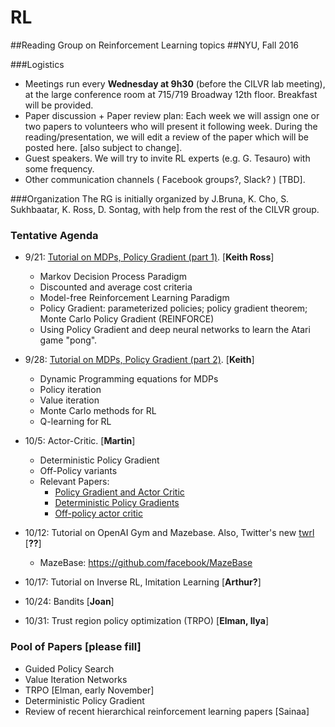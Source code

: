 # RL
##Reading Group on Reinforcement Learning topics
##NYU, Fall 2016

###Logistics 
  - Meetings run every **Wednesday at 9h30** (before the CILVR lab meeting), at the large conference room at 715/719 Broadway 12th floor. Breakfast will be provided.
  - Paper discussion + Paper review plan: Each week we will assign one or two papers to volunteers who will present it following week. During the reading/presentation, we will edit a review of the paper which will be posted here. [also subject to change].
  - Guest speakers. We will try to invite RL experts (e.g. G. Tesauro) with some frequency.
  - Other communication channels ( Facebook groups?, Slack? ) [TBD].
  
###Organization
The RG is initially organized by J.Bruna, K. Cho, S. Sukhbaatar, K. Ross, D. Sontag, with help from the rest of the CILVR group.

### Tentative Agenda

  - 9/21: [Tutorial on MDPs, Policy Gradient (part 1)](MDP_RL_Lecture1.pdf). [**Keith Ross**]
    - Markov Decision Process Paradigm
    - Discounted and average cost criteria
    - Model-free Reinforcement Learning Paradigm
    - Policy Gradient: parameterized policies; policy gradient theorem; Monte Carlo Policy Gradient (REINFORCE)
    - Using Policy Gradient and deep neural networks to learn the Atari game "pong".

  - 9/28: [Tutorial on MDPs, Policy Gradient (part 2)](MDP_RL_Lecture2.pdf). [**Keith**]
    - Dynamic Programming equations for MDPs
    - Policy iteration 
    - Value iteration
    - Monte Carlo methods for RL 
    - Q-learning for RL 
    
  - 10/5: Actor-Critic. [**Martin**]
    - Deterministic Policy Gradient
    - Off-Policy variants
    - Relevant Papers:
      - [Policy Gradient and Actor Critic](https://webdocs.cs.ualberta.ca/~sutton/papers/SMSM-NIPS99.pdf)
      - [Deterministic Policy Gradients](http://jmlr.org/proceedings/papers/v32/silver14.pdf)
      - [Off-policy actor critic](https://webdocs.cs.ualberta.ca/~sutton/papers/Degris-OffPAC-ICML-2012.pdf)
       
  - 10/12: Tutorial on OpenAI Gym and Mazebase. Also, Twitter's new [twrl](https://github.com/twitter/torch-twrl)  [**??**]
    - MazeBase: https://github.com/facebook/MazeBase
  - 10/17: Tutorial on Inverse RL, Imitation Learning [**Arthur?**]
  - 10/24: Bandits [**Joan**]
  - 10/31: Trust region policy optimization (TRPO) [**Elman, Ilya**]



### Pool of Papers [please fill]

 - Guided Policy Search
 - Value Iteration Networks
 - TRPO [Elman, early November]
 - Deterministic Policy Gradient 
 - Review of recent hierarchical reinforcement learning papers [Sainaa]







